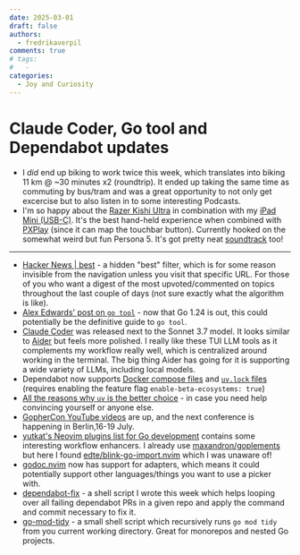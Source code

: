 ```yaml
---
date: 2025-03-01
draft: false
authors:
  - fredrikaverpil
comments: true
# tags:
#   -
categories:
  - Joy and Curiosity
---
```


# Claude Coder, Go tool and Dependabot updates

- I _did_ end up biking to work twice this week, which translates into biking 11
  km @ ~30 minutes x2 (roundtrip). It ended up taking the same time as commuting
  by bus/tram and was a great opportunity to not only get excercise but to also
  listen in to some interesting Podcasts.
- I'm so happy about the
  [Razer Kishi Ultra](https://www.razer.com/ap-en/mobile-controllers/razer-kishi-ultra)
  in combination with my [iPad Mini (USB-C)](https://www.apple.com/ipad-mini/).
  It's the best hand-held experience when combined with
  [PXPlay](https://apps.apple.com/us/app/pxplay-remote-streaming/id1638586503)
  (since it can map the touchbar button). Currently hooked on the somewhat weird
  but fun Persona 5. It's got pretty neat
  [soundtrack](https://open.spotify.com/album/4pJT0WKggr4xk149X8A6KC?si=Fo6HN7KYTQ6Yfndw-6ymxw)
  too!

---

- [Hacker News | best](https://news.ycombinator.com/best) - a hidden "best"
  filter, which is for some reason invisible from the navigation unless you
  visit that specific URL. For those of you who want a digest of the most
  upvoted/commented on topics throughout the last couple of days (not sure
  exactly what the algorithm is like).
- [Alex Edwards' post on `go tool`](https://www.alexedwards.net/blog/how-to-manage-tool-dependencies-in-go-1.24-plus) -
  now that Go 1.24 is out, this could potentially be the definitive guide to
  `go tool`.
- [Claude Coder](https://docs.anthropic.com/en/docs/agents-and-tools/claude-code/overview)
  was released next to the Sonnet 3.7 model. It looks similar to
  [Aider](https://github.com/Aider-AI/aider) but feels more polished. I really
  like these TUI LLM tools as it complements my workflow really well, which is
  centralized around working in the terminal. The big thing Aider has going for
  it is supporting a wide variety of LLMs, including local models.
- Dependabot now supports
  [Docker compose files](https://github.com/dependabot/dependabot-core/issues/390)
  and
  [`uv.lock` files](https://github.com/dependabot/dependabot-core/issues/10478)
  (requires enabling the feature flag `enable-beta-ecosystems: true`)
- [All the reasons why `uv` is the better choice](https://www.bitecode.dev/p/a-year-of-uv-pros-cons-and-should) -
  in case you need help convincing yourself or anyone else.
- [GopherCon YouTube videos](https://gopherconeurope.substack.com/p/release-notes-v20246)
  are up, and the next conference is happening in Berlin,16-19 July.
- [yutkat's Neovim plugins list for Go development](https://github.com/yutkat/my-neovim-pluginlist/blob/main/go.md)
  contains some interesting workflow enhancers. I already use
  [maxandron/goplements](https://github.com/maxandron/goplements.nvim) but here
  I found
  [edte/blink-go-import.nvim](https://github.com/edte/blink-go-import.nvim)
  which I was unaware of!
- [godoc.nvim](https://github.com/fredrikaverpil/godoc.nvim) now has support for
  adapters, which means it could potentially support other languages/things you
  want to use a picker with.
- [dependabot-fix](https://github.com/fredrikaverpil/dotfiles/blob/main/shell/bin/dependabot-fix) -
  a shell script I wrote this week which helps looping over all failing
  dependabot PRs in a given repo and apply the command and commit necessary to
  fix it.
- [go-mod-tidy](https://github.com/fredrikaverpil/dotfiles/blob/main/shell/bin/go-mod-tidy) -
  a small shell script which recursively runs `go mod tidy` from you current
  working directory. Great for monorepos and nested Go projects.
